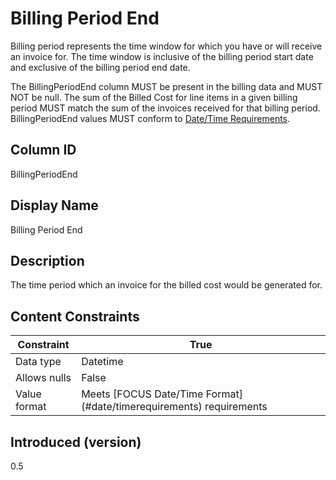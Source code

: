 # Billing Period End

Billing period represents the time window for which you have or will receive an invoice for. The time window is inclusive of the billing period start date and exclusive of the billing period end date. 

The BillingPeriodEnd column MUST be present in the billing data and MUST NOT be null. The sum of the Billed Cost for line items in a given billing period MUST match the sum of the invoices received for that billing period. BillingPeriodEnd values MUST conform to [Date/Time Requirements](#date/timerequirements).

## Column ID

BillingPeriodEnd

## Display Name

Billing Period End

## Description

The time period which an invoice for the billed cost would be generated for. 

## Content Constraints

| Constraint   | True                                                                 |
|--------------|----------------------------------------------------------------------|
| Data type    | Datetime                                                             |
| Allows nulls | False                                                                |
| Value format | Meets [FOCUS Date/Time Format] (#date/timerequirements) requirements |

## Introduced (version)

0.5
